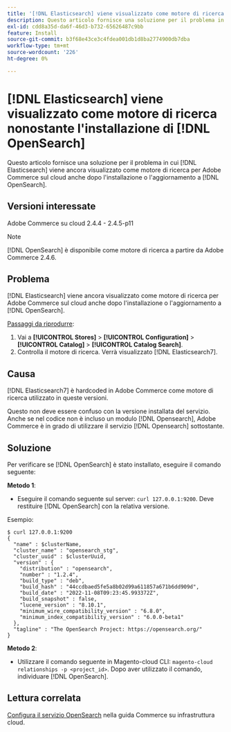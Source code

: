 ```yaml
---
title: '[!DNL Elasticsearch] viene visualizzato come motore di ricerca nonostante [!DNL OpenSearch] l''installazione'
description: Questo articolo fornisce una soluzione per il problema in cui [!DNL Elasticsearch] viene ancora visualizzato come motore di ricerca per Adobe Commerce sul cloud anche dopo l'installazione o l'aggiornamento a [!DNL OpenSearch].
exl-id: cdd8a35d-da6f-46d3-b732-65626487c9bb
feature: Install
source-git-commit: b3f68e43ce3c4fdea001db1d8ba2774900db7dba
workflow-type: tm+mt
source-wordcount: '226'
ht-degree: 0%

---
```


# [!DNL Elasticsearch] viene visualizzato come motore di ricerca nonostante l&#39;installazione di [!DNL OpenSearch]

Questo articolo fornisce una soluzione per il problema in cui [!DNL Elasticsearch] viene ancora visualizzato come motore di ricerca per Adobe Commerce sul cloud anche dopo l&#39;installazione o l&#39;aggiornamento a [!DNL OpenSearch].

## Versioni interessate

Adobe Commerce su cloud 2.4.4 - 2.4.5-p11

>[!NOTE]
>
>[!DNL OpenSearch] è disponibile come motore di ricerca a partire da Adobe Commerce 2.4.6.

## Problema

[!DNL Elasticsearch] viene ancora visualizzato come motore di ricerca per Adobe Commerce sul cloud anche dopo l&#39;installazione o l&#39;aggiornamento a [!DNL OpenSearch].

<u>Passaggi da riprodurre</u>:

1. Vai a **[!UICONTROL Stores]** > **[!UICONTROL Configuration]** > **[!UICONTROL Catalog]** > **[!UICONTROL Catalog Search]**.
1. Controlla il motore di ricerca. Verrà visualizzato [!DNL Elasticsearch7].

## Causa

[!DNL Elasticsearch7] è hardcoded in Adobe Commerce come motore di ricerca utilizzato in queste versioni.

Questo non deve essere confuso con la versione installata del servizio. Anche se nel codice non è incluso un modulo [!DNL Opensearch], Adobe Commerce è in grado di utilizzare il servizio [!DNL Opensearch] sottostante.

## Soluzione

Per verificare se [!DNL OpenSearch] è stato installato, eseguire il comando seguente:

**Metodo 1**:

* Eseguire il comando seguente sul server: `curl 127.0.0.1:9200`. Deve restituire [!DNL OpenSearch] con la relativa versione.

Esempio:

```
$ curl 127.0.0.1:9200
{
  "name" : $clusterName,
  "cluster_name" : "opensearch_stg",
  "cluster_uuid" : $clusterUuid,
  "version" : {
    "distribution" : "opensearch",
    "number" : "1.2.4",
    "build_type" : "deb",
    "build_hash" : "44ccdbaed5fe5a8b02d99a611857a671b6dd909d",
    "build_date" : "2022-11-08T09:23:45.993372Z",
    "build_snapshot" : false,
    "lucene_version" : "8.10.1",
    "minimum_wire_compatibility_version" : "6.8.0",
    "minimum_index_compatibility_version" : "6.0.0-beta1"
  },
  "tagline" : "The OpenSearch Project: https://opensearch.org/"
}
```

**Metodo 2**:

* Utilizzare il comando seguente in Magento-cloud CLI: `magento-cloud relationships -p <project_id>`. Dopo aver utilizzato il comando, individuare [!DNL OpenSearch].

## Lettura correlata

[Configura il servizio OpenSearch](https://experienceleague.adobe.com/docs/commerce-cloud-service/user-guide/configure/service/opensearch.html) nella guida Commerce su infrastruttura cloud.
